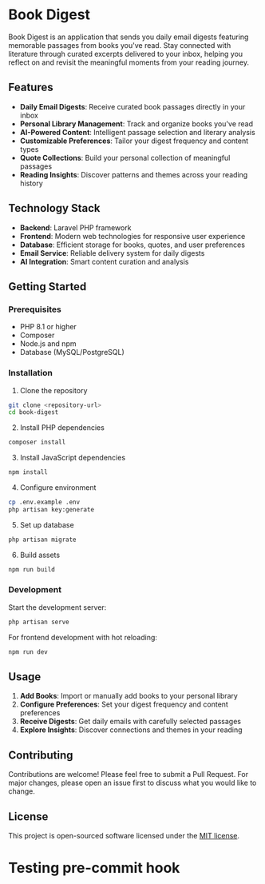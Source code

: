 # Book Digest

Book Digest is an application that sends you daily email digests featuring memorable passages from books you've read. Stay connected with literature through curated excerpts delivered to your inbox, helping you reflect on and revisit the meaningful moments from your reading journey.

## Features

- **Daily Email Digests**: Receive curated book passages directly in your inbox
- **Personal Library Management**: Track and organize books you've read
- **AI-Powered Content**: Intelligent passage selection and literary analysis
- **Customizable Preferences**: Tailor your digest frequency and content types
- **Quote Collections**: Build your personal collection of meaningful passages
- **Reading Insights**: Discover patterns and themes across your reading history

## Technology Stack

- **Backend**: Laravel PHP framework
- **Frontend**: Modern web technologies for responsive user experience
- **Database**: Efficient storage for books, quotes, and user preferences
- **Email Service**: Reliable delivery system for daily digests
- **AI Integration**: Smart content curation and analysis

## Getting Started

### Prerequisites

- PHP 8.1 or higher
- Composer
- Node.js and npm
- Database (MySQL/PostgreSQL)

### Installation

1. Clone the repository
```bash
git clone <repository-url>
cd book-digest
```

2. Install PHP dependencies
```bash
composer install
```

3. Install JavaScript dependencies
```bash
npm install
```

4. Configure environment
```bash
cp .env.example .env
php artisan key:generate
```

5. Set up database
```bash
php artisan migrate
```

6. Build assets
```bash
npm run build
```

### Development

Start the development server:
```bash
php artisan serve
```

For frontend development with hot reloading:
```bash
npm run dev
```

## Usage

1. **Add Books**: Import or manually add books to your personal library
2. **Configure Preferences**: Set your digest frequency and content preferences
3. **Receive Digests**: Get daily emails with carefully selected passages
4. **Explore Insights**: Discover connections and themes in your reading

## Contributing

Contributions are welcome! Please feel free to submit a Pull Request. For major changes, please open an issue first to discuss what you would like to change.

## License

This project is open-sourced software licensed under the [MIT license](https://opensource.org/licenses/MIT).
# Testing pre-commit hook
